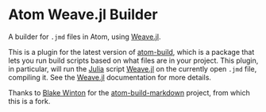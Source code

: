 # Atom Weave.jl Builder

A builder for `.jmd` files in Atom, using [Weave.jl](https://github.com/mpastell/Weave.jl).

This is a plugin for the latest version of
[atom-build](https://atom.io/packages/build), which is a package that lets you
run build scripts based on what files are in your project. This plugin, in
particular, will run the [Julia](http://www.julialang.org) script
[Weave.jl](https://github.com/mpastell/Weave.jl) on the currently open `.jmd` file,
compiling it.  See the [Weave.jl](https://github.com/mpastell/Weave.jl) documentation
for more details.

Thanks to [Blake Winton](https://github.com/bwinton) for the
[atom-build-markdown](https://github.com/bwinton/atom-build-markdown) project,
from which this is a fork.
